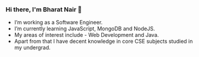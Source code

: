 ### Hi there, I'm Bharat Nair 👋

- I’m working as a Software Engineer.
- I’m currently learning JavaScript, MongoDB and NodeJS. 
- My areas of interest include - Web Development and Java.
- Apart from that I have decent knowledge in core CSE subjects studied in my undergrad.

<!--
**nair-bharat/nair-bharat** is a ✨ _special_ ✨ repository because its `README.md` (this file) appears on your GitHub profile.

Here are some ideas to get you started:

- 🔭 I’m currently working on ...
- 🌱 I’m currently learning ...
- 👯 I’m looking to collaborate on ...
- 🤔 I’m looking for help with ...
- 💬 Ask me about ...
- 📫 How to reach me: ...
- 😄 Pronouns: ...
- ⚡ Fun fact: ...
-->
